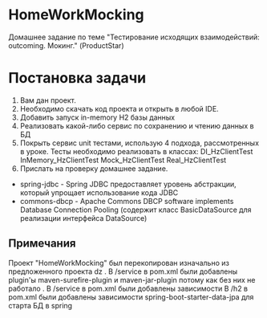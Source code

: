# HomeWorkMocking
 Домашнее задание по теме "Тестирование исходящих взаимодействий: outcoming. Мокинг." (ProductStar)

# Постановка задачи
1. Вам дан проект.
2. Необходимо скачать код проекта и открыть в любой IDE.
3. Добавить запуск in-memory H2 базы данных
4. Реализовать какой-либо сервис по сохранению и чтению данных в БД
5. Покрыть сервис unit тестами, использую 4 подхода, рассмотренных в уроке. Тесты необходимо реализовать в классах:
DI_HzClientTest
InMemory_HzClientTest
Mock_HzClientTest
Real_HzClientTest
6. Прислать на проверку домашнее задание.

[//]: # (## Подключенные зависимости и плагины)

[//]: # (- h2 - Библиотека БД H2)

[//]: # (- junit-bom - POM для упрощения управления зависимостями при обращении к нескольким артефактам JUnit с помощью Gradle или Maven)

[//]: # (- junit-jupiter - библиотека для unit-тестов.)

[//]: # (- assertj-core - это артефакт библиотеки AssertJ для тестирования &#40;нужен для assertThat&#41;)

- spring-jdbc - Spring JDBC предоставляет уровень абстракции, который упрощает использование кода JDBC
- commons-dbcp - Apache Commons DBCP software implements Database Connection Pooling (содержит класс BasicDataSource для реализации интерфейса DataSource)


[//]: # ()
[//]: # (## Описание основных файлов)

[//]: # (- main/java/dao/TaskDao.java - основные методы уровня DAO)

[//]: # (- main/java/entity/Task.java - класс объекта одного задания из ToDo-листа)

[//]: # (- main/resources/initial.sql - скрипт sql для создания таблицы task если не существует.)

[//]: # (- test/java/dao/TaskDaoTest.java - предопределённые Unit тесты . )


## Примечания
Проект "HomeWorkMocking" был перекопирован изначально из предложенного проекта dz .
В /service в pom.xml были добавлены plugin'ы maven-surefire-plugin и maven-jar-plugin потому как без них не работало .
В /service в pom.xml были добавлены зависимости 
В /h2 в pom.xml были добавлены зависимости spring-boot-starter-data-jpa для старта БД в spring